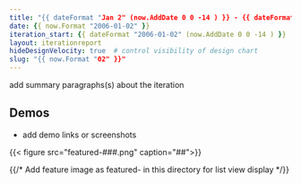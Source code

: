 ```yaml
---
title: "{{ dateFormat "Jan 2" (now.AddDate 0 0 -14 ) }} - {{ dateFormat "Jan 2, 2006" (now.AddDate 0 0 -3 ) }}"
date: {{ now.Format "2006-01-02" }}
iteration_start: {{ dateFormat "2006-01-02" (now.AddDate 0 0 -14 ) }}
layout: iterationreport
hideDesignVelocity: true  # control visibility of design chart
slug: "{{ now.Format "02" }}"
---
```


add summary paragraphs(s) about the iteration

## Demos
* add demo links or screenshots

{{< figure src="featured-###.png" caption="##">}}


{{/* Add feature image as featured- in this directory for list view display */}}






